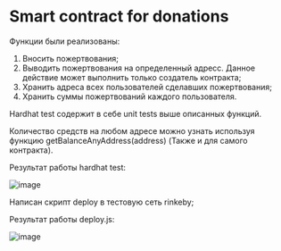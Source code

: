 # Smart contract for donations

Функции были реализованы:

1) Вносить пожертвования;
2) Выводить пожертвования на определенный адресс. Данное действие может выполнить только создатель контракта;
3) Хранить адреса всех пользователей сделавших пожертвования;
4) Хранить суммы пожертвований каждого пользователя.

Hardhat test содержит в себе unit tests выше описанных функций.

Количество средств на любом адресе можно узнать используя функцию getBalanceAnyAddress(address) (Также и для самого контракта).

Результат работы hardhat test:

![image](https://user-images.githubusercontent.com/62372987/156938758-146856c8-6c22-441e-a3c0-40a2ac6d3cf2.png)

Написан скрипт deploy в тестовую сеть rinkeby;

Результат работы deploy.js:

![image](https://user-images.githubusercontent.com/62372987/156938701-558bf482-7a84-4c92-84ed-1d2f1bf67140.png)



